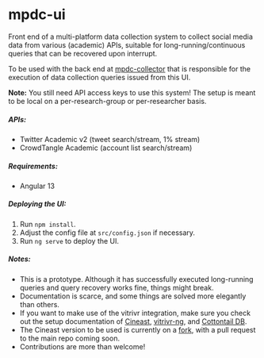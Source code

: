 # mpdc-ui

Front end of a multi-platform data collection system to collect social media data from various (academic) APIs, suitable for long-running/continuous queries that can be recovered upon interrupt.

To be used with the back end at [mpdc-collector](https://github.com/simonpeterhans/mpdc-collector) that is responsible for the execution of data collection queries issued from this UI.

**Note:** You still need API access keys to use this system! The setup is meant to be local on a per-research-group or per-researcher basis.

##### APIs:

- Twitter Academic v2 (tweet search/stream, 1% stream)
- CrowdTangle Academic (account list search/stream)

##### Requirements:

- Angular 13

##### Deploying the UI:

1. Run `npm install`.
2. Adjust the config file at `src/config.json` if necessary.
3. Run `ng serve` to deploy the UI.

##### Notes:

- This is a prototype. Although it has successfully executed long-running queries and query recovery works fine, things might break.
- Documentation is scarce, and some things are solved more elegantly than others.
- If you want to make use of the vitrivr integration, make sure you check out the setup documentation of [Cineast](https://github.com/vitrivr/cineast), [vitrivr-ng](https://github.com/vitrivr/vitrivr-ng), and [Cottontail DB](https://github.com/vitrivr/cottontaildb).
- The Cineast version to be used is currently on a [fork](https://github.com/simonpeterhans/cineast), with a pull request to the main repo coming soon.
- Contributions are more than welcome!
